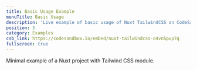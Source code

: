 ```yaml
---
title: Basic Usage Example
menuTitle: Basic Usage
description: 'Live example of basic usage of Nuxt TailwindCSS on CodeSandbox.'
position: 5
category: Examples
csb_link: https://codesandbox.io/embed/nuxt-tailwindcss-o4vn5pvp7q
fullscreen: true
---
```


Minimal example of a Nuxt project with Tailwind CSS module.

<code-sandbox :src="csb_link"></code-sandbox>

